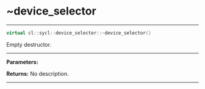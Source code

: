# ~device_selector

---

```cpp
virtual cl::sycl::device_selector::~device_selector()
```


Empty destructor. 


---
**Parameters:**

**Returns:** No description.

---

